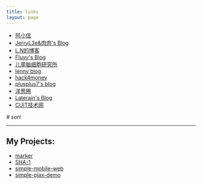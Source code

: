 ```yaml
---
title: links
layout: page
---
```


* <a href="http://ashin.sinaapp.com" target="_blank">阿小信</a>
* <a href="http://www.jerryl3e.com/" target="_blank">JerryL3e&amp;肉肉's Blog</a>
* <a href="http://lanu.sinaapp.com" target="_blank">L.N的博客</a>
* <a href="http://fluyy.net/" target="_blank">Fluyy's Blog</a>
* <a href="http://happytreebb.lofter.com/" target="_blank">儿童脑细胞研究所</a>
* <a href="http://lenny.sinaapp.com/" target="_blank">lenny blog</a>
* <a href="http://hack4money.org/" target="_blank">hack4money</a>
* <a href="http://plusplus7.com/" target="_blank">plusplus7's blog</a>
* <a href="http://ycong.org/" target="_blank">洋葱圈</a>
* <a href="http://laterain.sinaapp.com/" target="_blank">Laterain's Blog</a>
* <a href="http://tech.cuit.edu.cn/old_tech/" target="_blank">CUIT技术网</a>

*# sort*

---

## My Projects:

* [marker](https://github.com/linkgod/marker)
* [SHA-1](https://github.com/linkgod/SHA-1)
* [simple-mobile-web](https://github.com/linkgod/simple-mobile-web)
* [simple-pjax-demo](https://github.com/linkgod/simple-pjax-demo)
